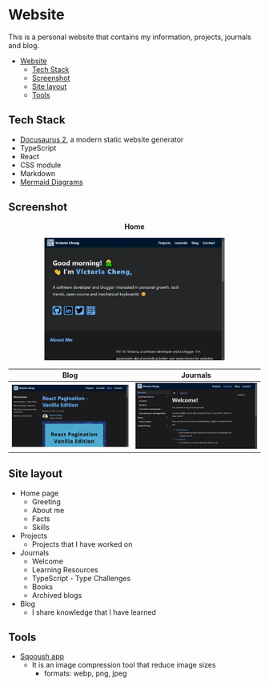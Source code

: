 # Website

This is a personal website that contains my information, projects, journals and blog.

- [Website](#website)
  - [Tech Stack](#tech-stack)
  - [Screenshot](#screenshot)
  - [Site layout](#site-layout)
  - [Tools](#tools)

## Tech Stack

- [Docusaurus 2](https://docusaurus.io/), a modern static website generator
- TypeScript
- React
- CSS module
- Markdown
- [Mermaid Diagrams](https://mermaid-js.github.io/mermaid/#/)

## Screenshot

<div align="center">

**Home**

<img src="./images-for-md/personal-website.webp" width="360" />

|                                 Blog                                 |                                 Journals                                 |
| :------------------------------------------------------------------: | :----------------------------------------------------------------------: |
| <img src="./images-for-md/personal-website-blog.webp" width="350" /> | <img src="./images-for-md/personal-website-journals.webp" width="350" /> |

</div>

## Site layout

- Home page
  - Greeting
  - About me
  - Facts
  - Skills
- Projects
  - Projects that I have worked on
- Journals
  - Welcome
  - Learning Resources
  - TypeScript - Type Challenges
  - Books
  - Archived blogs
- Blog
  - I share knowledge that I have learned

## Tools

- [Sqooush app](https://squoosh.app/)
  - It is an image compression tool that reduce image sizes
    - formats: webp, png, jpeg
